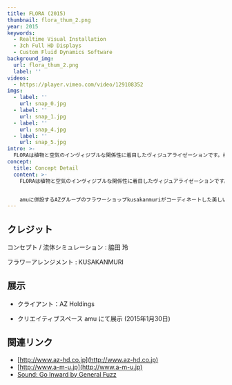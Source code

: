 ```yaml
---
title: FLORA (2015)
thumbnail: flora_thum_2.png
year: 2015
keywords:
  - Realtime Visual Installation
  - 3ch Full HD Displays
  - Custom Fluid Dynamics Software
background_img:
  url: flora_thum_2.png
  label: ''
videos:
  - https://player.vimeo.com/video/129108352
imgs:
  - label: ''
    url: snap_0.jpg
  - label: ''
    url: snap_1.jpg
  - label: ''
    url: snap_4.jpg
  - label: ''
    url: snap_5.jpg
intro: >-
  FLORAは植物と空気のインヴィジブルな関係性に着目したヴィジュアライゼーションです。植物という身近な自然物と数値流体力学というハイテクノロジーの不思議な組み合わせは、植物のかたちの優れた空気力学的特性(Aerodynamics)をあらわにすると同時に、草花の生命、香り、オーラが一体となった新しい五感体験を提供します。
concept:
  title: Concept Detail
  content: >-
    FLORAは植物と空気のインヴィジブルな関係性に着目したヴィジュアライゼーションです。FLORAという言葉はローマ神話に登場する花と豊穣の神の意であり、ある領域に生育する植物の総体（植物相）の意でもあります。この作品はAZホールディングスのクリエイティブスペース「amu」のオープニングパーティのためにカスタムメイドされました。植物はamuとAZグループを象徴するモチーフのひとつです。ちょうど草花が生い茂り、木々が根をはり、多様な生命に満ちた森ができていくように、AZグループが、顧客や関係者の方々との有機的なコミュニケーションを生成しながら、多様性を蓄えた生態系として成長していくイメージを重ねています。 


    amuに併設するAZグループのフラワーショップkusakanmuriがコーディネートした美しいフラワーアレンジメントと、脇田玲が2年間の歳月をかけて開発した流体解析ソフトウェア群との不思議な組み合わせにより、草花とリアルタイム映像を一体化させた一夜限りの即興的な試みが実現しました。3つの美しいフラワーアレンジメントのシルエットは流体の熱流動場を高速計算するシミュレーションソフトウェアに入力され、背後に設置された大型ディスプレイに解析された空気の流れが可視化されます。植物という身近な自然物と数値流体力学というハイテクノロジーの不思議な組み合わせは、植物のかたちの優れた空気力学的特性(Aerodynamics)をあらわにすると同時に、草花の生命、香り、オーラが一体となった新しい五感体験を提供します。
---
```




## クレジット

コンセプト / 流体シミュレーション : 脇田 玲

フラワーアレンジメント : KUSAKANMURI

## 展示

- クライアント：AZ Holdings

- クリエイティブスペース amu にて展示 (2015年1月30日)

## 関連リンク

- [http://www.az-hd.co.jp](http://www.az-hd.co.jp)
- [http://www.a-m-u.jp](http://www.a-m-u.jp)
- [Sound: Go Inward by General Fuzz](https://www.jamendo.com/en/track/377456/go-inward)
